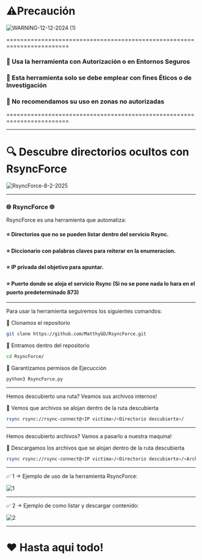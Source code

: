 # ⚠️Precaución

![WARNING-12-12-2024 (1)](https://github.com/user-attachments/assets/148e670a-8284-47b0-9080-e8fbd738d85b)

========================================================================

### 👮 Usa la herramienta con Autorización o en Entornos Seguros
### 👮 Esta herramienta solo se debe emplear con fines Éticos o de Investigación
### 👮 No recomendamos su uso en zonas no autorizadas

========================================================================

------------------------------------------------------------------------------------------------------------------------------------------------------------

# 🔍️ Descubre directorios ocultos con RsyncForce 

![RsyncForce-8-2-2025](https://github.com/user-attachments/assets/97fc3ba5-ce29-462e-a216-cf2f395731c7)

------------------------------------------------------------------------------------------------------------------------------------------------------------

### 🌐 RsyncForce 🌐
RsyncForce es una herramienta que automatiza:

#### ⭐ Directorios que no se pueden listar dentro del servicio Rsync.
#### ⭐ Diccionario con palabras claves para reiterar en la enumeracion.
#### ⭐ IP privada del objetivo para apuntar.
#### ⭐ Puerto donde se aloja el servicio Rsync (Si no se pone nada lo hara en el puerto predeterminado 873)

------------------------------------------------------------------------------------------------------------------------------------------------------------

Para usar la herramienta seguiremos los siguientes comandos:

🔴 Clonamos el repositorio

```bash
git clone https://github.com/MatthyGD/RsyncForce.git
```

🔴 Entramos dentro del repositorio

```bash
cd RsyncForce/
```

🔴 Garantizamos permisos de Ejecucción

```bash
python3 RsyncForce.py
```

------------------------------------------------------------------------------------------------------------------------------------------------------------

Hemos descubierto una ruta? Veamos sus archivos internos!

🔴 Vemos que archivos se alojan dentro de la ruta descubierta

```bash
rsync rsync://rsync-connect@<IP victima>/<Directorio descubierto>/
```

------------------------------------------------------------------------------------------------------------------------------------------------------------

Hemos descubierto archivos? Vamos a pasarlo a nuestra maquina!

🔴 Descargamos los archivos que se alojan dentro de la ruta descubierta

```bash
rsync rsync://rsync-connect@<IP victima>/<Directorio descubierto>/<Archivo que queramos descargar> .
```

------------------------------------------------------------------------------------------------------------------------------------------------------------

✅ 1 -> Ejemplo de uso de la herramienta RsyncForce:

![1](https://github.com/user-attachments/assets/44f242ad-aab0-4f7b-aefe-daffdb9135ca)

------------------------------------------------------------------------------------------------------------------------------------------------------------

✅ 2 -> Ejemplo de como listar y descargar contenido:

![2](https://github.com/user-attachments/assets/48ca7ac1-b965-4f01-aa77-b4eabe6ef4a4)

------------------------------------------------------------------------------------------------------------------------------------------------------------

# ❤️ Hasta aqui todo!
